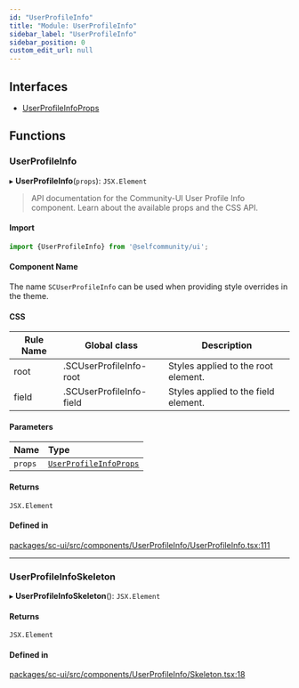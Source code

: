 ```yaml
---
id: "UserProfileInfo"
title: "Module: UserProfileInfo"
sidebar_label: "UserProfileInfo"
sidebar_position: 0
custom_edit_url: null
---
```


## Interfaces

- [UserProfileInfoProps](../interfaces/UserProfileInfo.UserProfileInfoProps)

## Functions

### UserProfileInfo

▸ **UserProfileInfo**(`props`): `JSX.Element`

> API documentation for the Community-UI User Profile Info component. Learn about the available props and the CSS API.

#### Import

```jsx
import {UserProfileInfo} from '@selfcommunity/ui';
```

#### Component Name

The name `SCUserProfileInfo` can be used when providing style overrides in the theme.

#### CSS

|Rule Name|Global class|Description|
|---|---|---|
|root|.SCUserProfileInfo-root|Styles applied to the root element.|
|field|.SCUserProfileInfo-field|Styles applied to the field element.|

#### Parameters

| Name | Type |
| :------ | :------ |
| `props` | [`UserProfileInfoProps`](../interfaces/UserProfileInfo.UserProfileInfoProps) |

#### Returns

`JSX.Element`

#### Defined in

[packages/sc-ui/src/components/UserProfileInfo/UserProfileInfo.tsx:111](https://github.com/selfcommunity/community-ui/blob/487fa8c/packages/sc-ui/src/components/UserProfileInfo/UserProfileInfo.tsx#L111)

___

### UserProfileInfoSkeleton

▸ **UserProfileInfoSkeleton**(): `JSX.Element`

#### Returns

`JSX.Element`

#### Defined in

[packages/sc-ui/src/components/UserProfileInfo/Skeleton.tsx:18](https://github.com/selfcommunity/community-ui/blob/487fa8c/packages/sc-ui/src/components/UserProfileInfo/Skeleton.tsx#L18)
